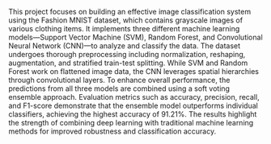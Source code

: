 This project focuses on building an effective image classification system using the Fashion MNIST dataset, which contains grayscale images of various clothing items. It implements three different machine learning models—Support Vector Machine (SVM), Random Forest, and Convolutional Neural Network (CNN)—to analyze and classify the data. The dataset undergoes thorough preprocessing including normalization, reshaping, augmentation, and stratified train-test splitting. While SVM and Random Forest work on flattened image data, the CNN leverages spatial hierarchies through convolutional layers. To enhance overall performance, the predictions from all three models are combined using a soft voting ensemble approach. Evaluation metrics such as accuracy, precision, recall, and F1-score demonstrate that the ensemble model outperforms individual classifiers, achieving the highest accuracy of 91.21%. The results highlight the strength of combining deep learning with traditional machine learning methods for improved robustness and classification accuracy.
